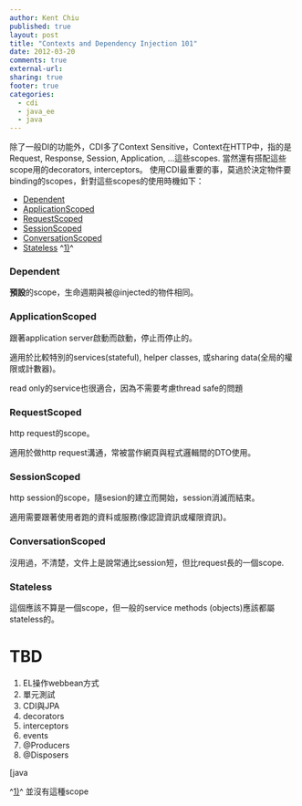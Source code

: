 ```yaml
---
author: Kent Chiu
published: true
layout: post
title: "Contexts and Dependency Injection 101"
date: 2012-03-20
comments: true
external-url:
sharing: true
footer: true
categories:
  - cdi
  - java_ee
  - java
---
```




除了一般DI的功能外，CDI多了Context
Sensitive，Context在HTTP中，指的是Request, Response, Session,
Application, …這些scopes. 當然還有搭配這些scope用的decorators,
interceptors。
使用CDI最重要的事，莫過於決定物件要binding的scopes，針對這些scopes的使用時機如下：

-   [Dependent](#dependent "java:cdi_101 ↵")
-   [ApplicationScoped](#applicationscoped "java:cdi_101 ↵")
-   [RequestScoped](#requestscoped "java:cdi_101 ↵")
-   [SessionScoped](#sessionscoped "java:cdi_101 ↵")
-   [ConversationScoped](#conversationscoped "java:cdi_101 ↵")
-   [Stateless](#stateless "java:cdi_101 ↵") ^[1)](#fn__1)^

### Dependent

**預設**的scope，生命週期與被@injected的物件相同。

### ApplicationScoped

跟著application server啟動而啟動，停止而停止的。

適用於比較特別的services(stateful), helper classes, 或sharing
data(全局的權限或計數器)。

read only的service也很適合，因為不需要考慮thread safe的問題

### RequestScoped

http request的scope。

適用於做http request溝通，常被當作網頁與程式邏輯間的DTO使用。

### SessionScoped

http session的scope，隨sesion的建立而開始，session消滅而結束。

適用需要跟著使用者跑的資料或服務(像認證資訊或權限資訊)。

### ConversationScoped

沒用過，不清楚，文件上是說常通比session短，但比request長的一個scope.

### Stateless

這個應該不算是一個scope，但一般的service methods
(objects)應該都屬stateless的。

TBD
===

1.  EL操作webbean方式
2.  單元測試
3.  CDI與JPA
4.  decorators
5.  interceptors
6.  events
7.  @Producers
8.  @Disposers


[java



^[1)](#fnt__1)^ 並沒有這種scope